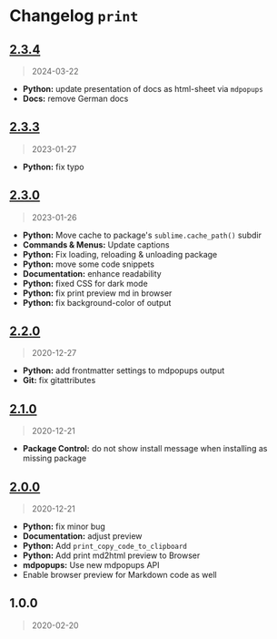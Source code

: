 # Changelog `print`

## [2.3.4](https://github.com/jrappen/sublime-print/compare/2.3.3...2.3.4)

> 2024-03-22

* **Python:** update presentation of docs as html-sheet via `mdpopups`
* **Docs:** remove German docs

## [2.3.3](https://github.com/jrappen/sublime-print/compare/2.3.0...2.3.3)

> 2023-01-27

* **Python:** fix typo

## [2.3.0](https://github.com/jrappen/sublime-print/compare/2.2.0...2.3.0)

> 2023-01-26

* **Python:** Move cache to package's `sublime.cache_path()` subdir
* **Commands & Menus:** Update captions
* **Python:** Fix loading, reloading & unloading package
* **Python:** move some code snippets
* **Documentation:** enhance readability
* **Python:** fixed CSS for dark mode
* **Python:** fix print preview md in browser
* **Python:** fix background-color of output

## [2.2.0](https://github.com/jrappen/sublime-print/compare/2.1.0...2.2.0)

> 2020-12-27

* **Python:** add frontmatter settings to mdpopups output
* **Git:** fix gitattributes

## [2.1.0](https://github.com/jrappen/sublime-print/compare/2.0.0...2.1.0)

> 2020-12-21

* **Package Control:** do not show install message when installing as missing package

## [2.0.0](https://github.com/jrappen/sublime-print/compare/1.0.0...2.0.0)

> 2020-12-21

* **Python:** fix minor bug
* **Documentation:** adjust preview
* **Python:** Add `print_copy_code_to_clipboard`
* **Python:** Add print md2html preview to Browser
* **mdpopups:** Use new mdpopups API
* Enable browser preview for Markdown code as well

## 1.0.0

> 2020-02-20

